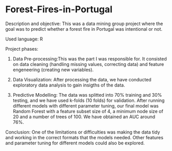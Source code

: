 # Forest-Fires-in-Portugal
Description and objective: This was a data mining group project where the goal was to predict whether a forest fire in Portugal was intentional or not.

Used language: R

Project phases:
1. Data Pre-processing:This was the part I was responsible for. It consisted on data cleaning (handling missing values, correcting data) and feature engeneering (creating new variables).

2. Data Visualization: After processing the data, we have conducted exploratory data analysis to gain insigths of the data.

3. Predictive Modelling: The data was splitted into 70% training and 30% testing, and we have used k-folds (10 folds) for validation. After running different models with different parameter tuning, our final model was Random Forest with a feature subset size of 4, a minimum node size of 20 and a number of trees of 100. We have obtained an AUC around 76%.

   
Conclusion: 
One of the limitations or difficulties was making the data tidy and working in the correct formats that the models needed.
Other features and parameter tuning for different models could also be explored.
